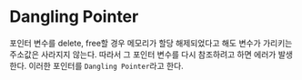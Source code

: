 # Dangling Pointer

포인터 변수를 delete, free할 경우 메모리가 할당 해제되었다고 해도 변수가 가리키는 주소값은 사라지지 않는다. 따라서 그 포인터 변수를 다시 참조하려고 하면 에러가 발생한다. 이러한 포인터를 `Dangling Pointer`라고 한다.

